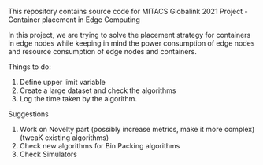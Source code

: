 This repository contains source code for MITACS Globalink 2021 Project - Container placement in Edge Computing

In this project, we are trying to solve the placement strategy for containers in edge nodes while keeping in mind the power consumption of edge nodes and resource consumption of edge nodes and containers.

Things to do:
1. Define upper limit variable
2. Create a large dataset and check the algorithms
3. Log the time taken by the algorithm.

Suggestions
1. Work on Novelty part (possibly increase metrics, make it more complex) (tweaK existing algorithms)
2. Check new algorithms for Bin Packing algorithms 
3. Check Simulators